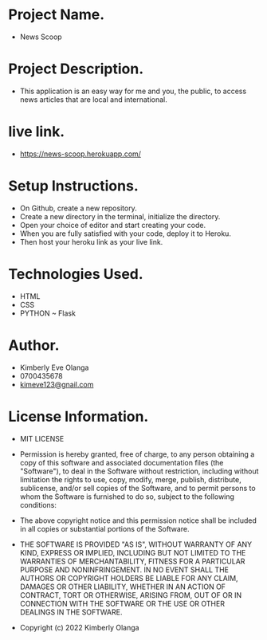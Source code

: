 # Project Name.
- News Scoop

# Project Description.
- This application is an easy way for me and you, the public, to access news articles that are local and international.

# live link.
- https://news-scoop.herokuapp.com/

# Setup Instructions.
- On Github, create a new repository.
- Create a new directory in the terminal, initialize the directory.
- Open your choice of editor and start creating your code.
- When you are fully satisfied with your code, deploy it to Heroku.
- Then host your heroku link as your live link.

# Technologies Used.
- HTML
- CSS
- PYTHON ~ Flask

# Author.
- Kimberly Eve Olanga
- 0700435678
- kimeve123@gnail.com

# License Information.
- MIT LICENSE

- Permission is hereby granted, free of charge, to any person obtaining a copy of this software and associated documentation files (the "Software"), to deal in the Software without restriction, including without limitation the rights to use, copy, modify, merge, publish, distribute, sublicense, and/or sell copies of the Software, and to permit persons to whom the Software is furnished to do so, subject to the following conditions:

- The above copyright notice and this permission notice shall be included in all copies or substantial portions of the Software.

- THE SOFTWARE IS PROVIDED "AS IS", WITHOUT WARRANTY OF ANY KIND, EXPRESS OR IMPLIED, INCLUDING BUT NOT LIMITED TO THE WARRANTIES OF MERCHANTABILITY, FITNESS FOR A PARTICULAR PURPOSE AND NONINFRINGEMENT. IN NO EVENT SHALL THE AUTHORS OR COPYRIGHT HOLDERS BE LIABLE FOR ANY CLAIM, DAMAGES OR OTHER LIABILITY, WHETHER IN AN ACTION OF CONTRACT, TORT OR OTHERWISE, ARISING FROM, OUT OF OR IN CONNECTION WITH THE SOFTWARE OR THE USE OR OTHER DEALINGS IN THE SOFTWARE.

- Copyright (c) 2022 Kimberly Olanga